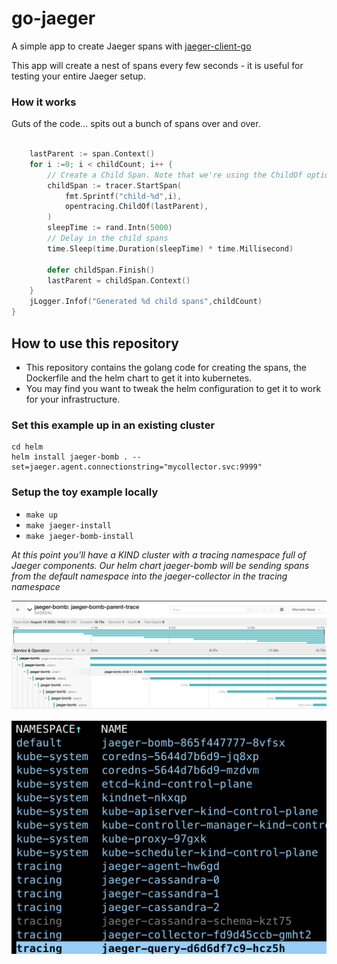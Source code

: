 # go-jaeger

A simple app to create Jaeger spans with [jaeger-client-go](https://github.com/jaegertracing/jaeger-client-go)

This app will create a nest of spans every few seconds - it is useful for testing your entire Jaeger setup.


### How it works

Guts of the code... spits out a bunch of spans over and over.

 
```go

	lastParent := span.Context()
	for i :=0; i < childCount; i++ {
		// Create a Child Span. Note that we're using the ChildOf option. 
		childSpan := tracer.StartSpan(
			fmt.Sprintf("child-%d",i),
			opentracing.ChildOf(lastParent),
		)
		sleepTime := rand.Intn(5000)
		// Delay in the child spans
		time.Sleep(time.Duration(sleepTime) * time.Millisecond)

		defer childSpan.Finish()
		lastParent = childSpan.Context()
	}
	jLogger.Infof("Generated %d child spans",childCount)
}
```

## How to use this repository

- This repository contains the golang code for creating the spans, the Dockerfile and the helm chart to get it into kubernetes.
- You may find you want to tweak the helm configuration to get it to work for your infrastructure.

### Set this example up in an existing cluster

```
cd helm
helm install jaeger-bomb . --set=jaeger.agent.connectionstring="mycollector.svc:9999"
```

### Setup the toy example locally

- `make up`
- `make jaeger-install`
- `make jaeger-bomb-install`

_At this point you'll have a KIND cluster with a tracing namespace full of Jaeger components. Our helm chart jaeger-bomb will be sending spans from the
default namespace into the jaeger-collector in the tracing namespace_


![](images/1.png)

![](images/2.png)